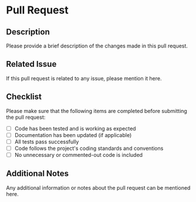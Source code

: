 # Pull Request

## Description

Please provide a brief description of the changes made in this pull request.

## Related Issue

If this pull request is related to any issue, please mention it here.

## Checklist

Please make sure that the following items are completed before submitting the pull request:

- [ ] Code has been tested and is working as expected
- [ ] Documentation has been updated (if applicable)
- [ ] All tests pass successfully
- [ ] Code follows the project's coding standards and conventions
- [ ] No unnecessary or commented-out code is included

## Additional Notes

Any additional information or notes about the pull request can be mentioned here.
